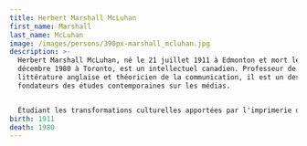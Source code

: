 ```yaml
---
title: Herbert Marshall McLuhan
first_name: Marshall
last_name: McLuhan
image: /images/persons/390px-marshall_mcluhan.jpg
description: >-
  Herbert Marshall McLuhan, né le 21 juillet 1911 à Edmonton et mort le 31
  décembre 1980 à Toronto, est un intellectuel canadien. Professeur de
  littérature anglaise et théoricien de la communication, il est un des
  fondateurs des études contemporaines sur les médias.


  Étudiant les transformations culturelles apportées par l'imprimerie dans le monde occidental, il en arrive à la conclusion que le média de communication peut avoir, à long terme, plus d'importance que le contenu qu'il transmet, car il est une extension des sens et, de ce fait, détermine la façon dont sont abordés le monde et la société. Outre l'imprimerie, McLuhan s'intéresse à l'effet de la radio et tente de prévoir les bouleversements qu'entraînera la télévision. Il anticipe aussi, à certains égards, l'impact de l'ordinateur portable miniaturisé.
birth: 1911
death: 1980
---
```

